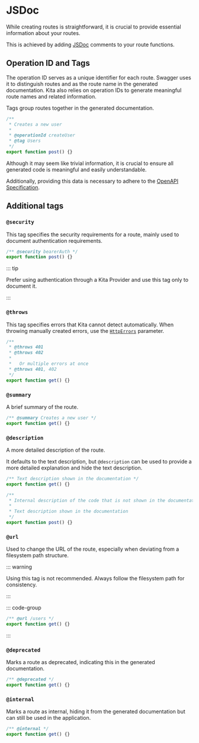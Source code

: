 # JSDoc

While creating routes is straightforward, it is crucial to provide essential
information about your routes.

This is achieved by adding [JSDoc](https://jsdoc.app/) comments to your route
functions.

## Operation ID and Tags

The operation ID serves as a unique identifier for each route. Swagger uses it
to distinguish routes and as the route name in the generated documentation. Kita
also relies on operation IDs to generate meaningful route names and related
information.

Tags group routes together in the generated documentation.

```ts
/**
 * Creates a new user
 *
 * @operationId createUser
 * @tag Users
 */
export function post() {}
```

Although it may seem like trivial information, it is crucial to ensure all
generated code is meaningful and easily understandable.

Additionally, providing this data is necessary to adhere to the
[OpenAPI Specification](https://swagger.io/specification/).

## Additional tags

### `@security`

This tag specifies the security requirements for a route, mainly used to
document authentication requirements.

```ts
/** @security bearerAuth */
export function post() {}
```

::: tip

Prefer using authentication through a Kita Provider and use this tag only to
document it.

:::

### `@throws`

This tag specifies errors that Kita cannot detect automatically. When throwing
manually created errors, use the [`HttpErrors`](../parameters/http-errors.md)
parameter.

```ts
/**
 * @throws 401
 * @throws 402
 *
 *   Or multiple errors at once
 * @throws 401, 402
 */
export function get() {}
```

### `@summary`

A brief summary of the route.

```ts
/** @summary Creates a new user */
export function get() {}
```

### `@description`

A more detailed description of the route.

It defaults to the text description, but `@description` can be used to provide a
more detailed explanation and hide the text description.

```ts
/** Text description shown in the documentation */
export function get() {}

/**
 * Internal description of the code that is not shown in the documentation
 *
 * Text description shown in the documentation
 */
export function post() {}
```

### `@url`

Used to change the URL of the route, especially when deviating from a filesystem
path structure.

::: warning

Using this tag is not recommended. Always follow the filesystem path for
consistency.

:::

::: code-group

```ts [src/routes/somehow-cannot-be-users.ts]
/** @url /users */
export function get() {}
```

:::

### `@deprecated`

Marks a route as deprecated, indicating this in the generated documentation.

```ts
/** @deprecated */
export function get() {}
```

### `@internal`

Marks a route as internal, hiding it from the generated documentation but can
still be used in the application.

```ts
/** @internal */
export function get() {}
```
